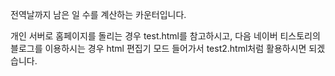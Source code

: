 
전역날까지 남은 일 수를 계산하는 카운터입니다.

개인 서버로 홈페이지를 돌리는 경우 test.html를 참고하시고,
다음 네이버 티스토리의 블로그를 이용하시는 경우 html 편집기 모드 들어가서 test2.html처럼 활용하시면 되겠습니다. 
